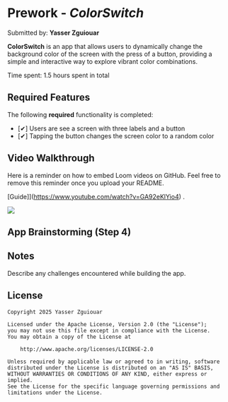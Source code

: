 # Prework - *ColorSwitch*

Submitted by: **Yasser Zguiouar**

**ColorSwitch** is an app that allows users to dynamically change the background color of the screen with the press of a button, providing a simple and interactive way to explore vibrant color combinations.

Time spent: 1.5 hours spent in total

## Required Features

The following **required** functionality is completed:

- [✔] Users are see a screen with three labels and a button
- [✔] Tapping the button changes the screen color to a random color
 
## Video Walkthrough

Here is a reminder on how to embed Loom videos on GitHub. Feel free to remove this reminder once you upload your README. 

[Guide]](https://www.youtube.com/watch?v=GA92eKlYio4) .

<div>
    <a href="https://www.loom.com/share/a4c701ff77f94c7395fbdbcd4b2775a8">
    </a>
    <a href="https://www.loom.com/share/a4c701ff77f94c7395fbdbcd4b2775a8">
      <img style="max-width:300px;" src="https://cdn.loom.com/sessions/thumbnails/a4c701ff77f94c7395fbdbcd4b2775a8-b464cd6695dda2a2-full-play.gif">
    </a>
  </div>

## App Brainstorming (Step 4)

## Notes

Describe any challenges encountered while building the app.



## License

    Copyright 2025 Yasser Zguiouar

    Licensed under the Apache License, Version 2.0 (the "License");
    you may not use this file except in compliance with the License.
    You may obtain a copy of the License at

        http://www.apache.org/licenses/LICENSE-2.0

    Unless required by applicable law or agreed to in writing, software
    distributed under the License is distributed on an "AS IS" BASIS,
    WITHOUT WARRANTIES OR CONDITIONS OF ANY KIND, either express or implied.
    See the License for the specific language governing permissions and
    limitations under the License.